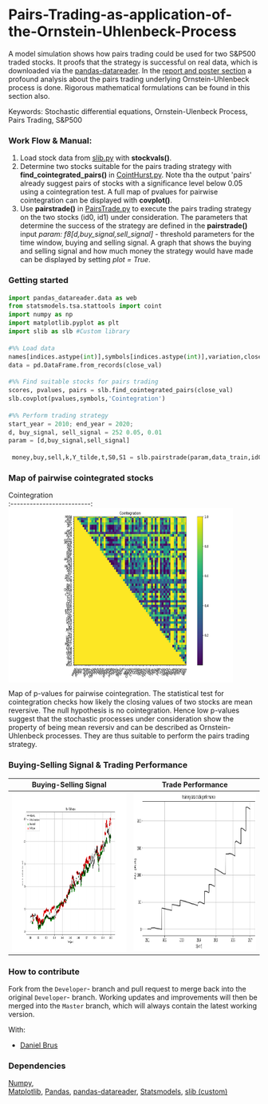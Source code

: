 # Pairs-Trading-as-application-of-the-Ornstein-Uhlenbeck-Process
 A model simulation shows how pairs trading could be used for two S&P500 traded stocks. It proofs that the strategy is successful on real data, which is downloaded via the
 [pandas-datareader](https://pandas-datareader.readthedocs.io/en/latest/). In the [report and poster section](https://github.com/david-alber/Pairs-Trading-as-application-to-the-Ornstein-Uhlenbeck-Process/tree/master/Report%2BPoster) a profound analysis about the pairs trading underlying Ornstein-Uhlenbeck process is done. Rigorous mathematical formulations can be found in this section also. 
 
 Keywords: Stochastic differential equations, Ornstein-Ulenbeck Process, Pairs Trading, S&P500 

### Work Flow & Manual: 
1.  Load stock data from [slib.py](https://github.com/david-alber/Pairs-Trading-as-application-to-the-Ornstein-Uhlenbeck-Process/blob/master/Code/slib.py) with **stockvals()**.
2.  Determine two stocks suitable for the pairs trading strategy with **find_cointegrated_pairs()** in [CointHurst.py](https://github.com/david-alber/Pairs-Trading-as-application-to-the-Ornstein-Uhlenbeck-Process/blob/master/Code/CointHurst.py). Note tha the output 'pairs' already suggest pairs of stocks with a significance level below 0.05 using a cointegration test. A full map of pvalues for pairwise cointegration can be displayed with **covplot()**.
3.  Use **pairstrade()** in [PairsTrade.py](https://github.com/david-alber/Pairs-Trading-as-application-to-the-Ornstein-Uhlenbeck-Process/blob/master/Code/PairsTrade.py) to execute the pairs trading strategy on the two stocks (id0, id1) under consideration. The parameters that determine the success of the strategy are defined in the **pairstrade()** input *param: f8[d,buy_signal,sell_signal]* - threshold parameters for the time window, buying and selling signal. A graph that shows the buying and selling signal and how much money the strategy would have made can be displayed by setting *plot = True*.

### Getting started
```python
import pandas_datareader.data as web
from statsmodels.tsa.stattools import coint
import numpy as np
import matplotlib.pyplot as plt
import slib as slb #Custom library

#%% Load data
names[indices.astype(int)],symbols[indices.astype(int)],variation,close_val,open_val = stockvals(df,start_date,end_date)
data = pd.DataFrame.from_records(close_val)

#%% Find suitable stocks for pairs trading
scores, pvalues, pairs = slb.find_cointegrated_pairs(close_val)
slb.covplot(pvalues,symbols,'Cointegration')

#%% Perform trading strategy 
start_year = 2010; end_year = 2020;
d, buy_signal, sell_signal = 252 0.05, 0.01
param = [d,buy_signal,sell_signal]

 money,buy,sell,k,Y_tilde,t,S0,S1 = slb.pairstrade(param,data_train,id0,id1,names,start_year,end_year,plot=True)
```


### Map of pairwise cointegrated stocks
 
  Cointegration  
:-------------------------:
 <img align="center" src="https://github.com/david-alber/Pairs-Trading-as-application-to-the-Ornstein-Uhlenbeck-Process/blob/master/Images/cointegration.png" width="450" height="350" />  
 
 Map of p-values for pairwise cointegration. The statistical test for cointegration checks how likely the closing values of two stocks are mean reversive. The null hypothesis is no cointegration. Hence low p-values suggest that the stochastic processes under consideration show the property of being mean reversiv and can be described as Ornstein-Uhlenbeck processes. They are thus suitable to perform the pairs trading strategy. 
 


### Buying-Selling Signal & Trading Performance
 
  Buying-Selling Signal |   Trade Performance
:-------------------------:|:-------------------------:
 <img align="center" src="https://github.com/david-alber/Pairs-Trading-as-application-to-the-Ornstein-Uhlenbeck-Process/blob/master/Images/buySell.png" width="400" height="320" />  |  <img src="https://github.com/david-alber/Pairs-Trading-as-application-to-the-Ornstein-Uhlenbeck-Process/blob/master/Images/trade_performance.png" width="400" height="320" />
 




### How to contribute
Fork from the `Developer`- branch and pull request to merge back into the original `Developer`- branch. 
Working updates and improvements will then be merged into the `Master` branch, which will always contain the latest working version.

With: 
* [Daniel Brus](https://www.linkedin.com/in/daniel-brus)

### Dependencies 
 [Numpy](https://numpy.org/),  
 [Matplotlib](https://matplotlib.org/), 
 [Pandas](https://pandas.pydata.org/), [pandas-datareader](https://pandas-datareader.readthedocs.io/en/latest/), [Statsmodels](https://www.statsmodels.org/stable/index.html),
 [slib (custom)](https://github.com/david-alber/Pairs-Trading-as-application-to-the-Ornstein-Uhlenbeck-Process/blob/master/Code/slib.py)
 
